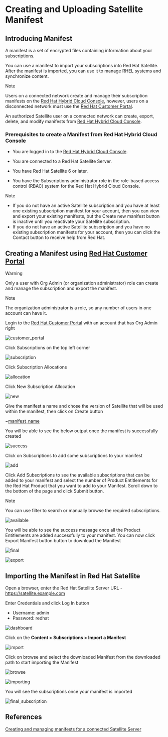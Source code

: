 # Creating and Uploading Satellite Manifest

## Introducing Manifest

A manifest is a set of encrypted files containing information about your subscriptions.

You can use a manifest to import your subscriptions into Red Hat Satellite. After the manifest is imported, you can use it to manage RHEL systems and synchronize content.

> [!NOTE]
> Users on a connected network create and manage their subscription manifests on the [Red Hat Hybrid Cloud Console](https://console.redhat.com), however, users on a disconnected network must use the [Red Hat Customer Portal](https://access.redhat.com).

An authorized Satellite user on a connected network can create, export, delete, and modify manifests from [Red Hat Hybrid Cloud Console](https://console.redhat.com).

### Prerequisites to create a Manifest from Red Hat Hybrid Cloud Console

- You are logged in to the [Red Hat Hybrid Cloud Console](https://console.redhat.com).

- You are connected to a Red Hat Satellite Server.

- You have Red Hat Satellite 6 or later.

- You have the Subscriptions administrator role in the role-based access control (RBAC) system for the Red Hat Hybrid Cloud Console.

> [!NOTE]
> - If you do not have an active Satellite subscription and you have at least one existing subscription manifest for your account, then you can view and export your existing manifests, but the Create new manifest button is inactive until you reactivate your Satellite subscription.
> - If you do not have an active Satellite subscription and you have no existing subscription manifests for your account, then you can click the Contact button to receive help from Red Hat.

## Creating a Manifest using [Red Hat Customer Portal](https://access.redhat.com) 

> [!WARNING]
> Only a user with Org Admin (or organization administrator) role can create and manage the subscription and export the manifest.

> [!NOTE]
> The organization administrator is a role, so any number of users in one account can have it.

Login to the [Red Hat Customer Portal](https://access.redhat.com) with an account that has Org Admin right

![customer_portal](/images/1-portal.png)

Click Subscriptions on the top left corner

![subscription](/images/2-subscription.png)

Click Subscription Allocations

![allocation](/images/3-allocation.png)

Click New Subscription Allocation

![new](/images/4-new.png)

Give the manifest a name and chose the version of Satellite that will be used within the manifest, then click on Create button

~[manifest_name](/images/5-manifest_name.png)

You will be able to see the below output once the manifest is successfully created

![success](/images/6-success.png)

Click on Subscriptions to add some subscriptions to your manifest

![add](/images/7-add.png)

Click Add Subscriptions to see the available subscriptions that can be added to your manifest and select the number of Product Entitlements for the Red Hat Product that you want to add to your Manifest. Scroll down to the bottom of the page and click Submit button.

> [!NOTE]
> You can use filter to search or manually browse the required subscriptions.

![available](/images/8-available.png)

You will be able to see the success message once all the Product Entitlements are added successfully to your manifest. You can now click Export Manifest button button to download the Manifest

![final](/images/9-final.png)

![export](/images/10-export.png)

## Importing the Manifest in Red Hat Satellite

Open a browser, enter the Red Hat Satellite Server URL - https://satellite.example.com

Enter Credentials and click Log In button

- Username: admin
- Password: redhat

![dashboard](/images/11-dashboard.png)

Click on the **Content > Subscriptions > Import a Manifest**

![import](/images/12-import.png)

Click on browse and select the downloaded Manifest from the downloaded path to start importing the Manifest

![browse](/images/13-browse.png)

![importing](/images/14-importing.png)

You will see the subscriptions once your manifest is imported

![final_subscription](/images/15-final_subscription.png)

## References

[Creating and managing manifests for a connected Satellite Server](https://docs.redhat.com/en/documentation/subscription_central/1-latest/html-single/creating_and_managing_manifests_for_a_connected_satellite_server/index#proc-creating-manifest-satellite-connected)

